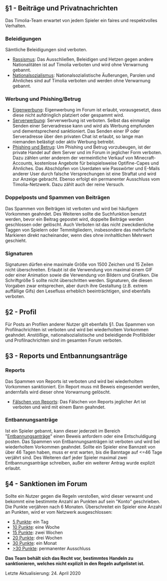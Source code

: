 ## §1 - Beiträge und Privatnachrichten
Das Timolia-Team erwartet von jedem Spieler ein faires und respektvolles Verhalten.

### Beleidigungen
Sämtliche Beleidigungen sind verboten.

- <u>Rassismus</u>: Das Ausschließen, Beleidigen und Hetzen gegen andere Nationalitäten ist auf Timolia verboten und wird ohne Verwarnung gebannt.
- <u>Nationalsozialismus</u>: Nationalsozialistische Äußerungen, Parolen und Ähnliches sind auf Timolia verboten und werden ohne Verwarnung gebannt.

### Werbung und Phishing/Betrug

- <u>Eigenwerbung</u>: Eigenwerbung im Forum ist erlaubt, vorausgesetzt, dass diese nicht aufdringlich platziert oder gespammt wird.
- <u>Serverwerbung</u>: Serverwerbung ist verboten. Selbst das einmalige Senden einer Serveradresse kann und wird als Werbung empfunden und dementsprechend sanktioniert. Das Senden einer IP oder Serveradresse 
über den privaten Chat ist erlaubt, so lange man niemanden belästigt oder aktiv Werbung betreibt. 
- <u>Phishing und Betrug</u>: Um Phishing und Betrug vorzubeugen, ist der private Handel auf dem Server und im Forum in jeglicher Form verboten. Dazu zählen unter anderem der vermeintliche Verkauf von Minecraft-Accounts, kostenlose Angebote
für beispielsweise Optifine-Capes und Ähnliches. Das Abschöpfen von Userdaten wie Passwörter und E-Mails anderer User durch falsche Versprechungen ist eine Straftat und wird zur Anzeige gebracht. Ebenso erfolgt ein
permanenter Ausschluss vom Timolia-Netzwerk. Dazu zählt auch der reine Versuch.

### Doppelposts und Spammen von Beiträgen
Das Spammen von Beiträgen ist verboten und wird bei häufigem Vorkommen geahndet. Des Weiteren sollte die Suchfunktion benutzt werden, bevor ein Beitrag gepostet wird, doppelte Beiträge werden geschlossen oder gelöscht.
Auch Verboten ist das nicht zweckdienliche Taggen von Spielern oder Temmitgliedern, insbesondere das mehrfache Markieren direkt nacheinander, wenn dies ohne innhaltlichen Mehrwert geschieht.

### Signaturen
Signaturen dürfen eine maximale Größe von 1500 Zeichen und 15 Zeilen nicht überschreiten. Erlaubt ist die Verwendung von maximal einem GIF oder einer Animation sowie die Verwendung von Bildern und Grafiken. Die Schriftgröße 5 sollte nicht überschritten werden.
Signaturen, die diesen Vorgaben zwar entsprechen, aber durch ihre Gestaltung (z.B. extrem auffällige Gifs) den Lesefluss erheblich beeinträchtigen, sind ebenfalls verboten.

## §2 - Profil
Für Posts an Profilen anderer Nutzer gilt ebenfalls §1. Das Spammen von Profilnachrichten ist verboten und wird bei wiederholtem Vorkommen geahndet. Anstößige, nationalsozialistische und 
beleidigende Profilbilder und Profilnachrichten sind im gesamten Forum verboten.

## §3 - Reports und Entbannungsanträge

### Reports
Das Spammen von Reports ist verboten und wird bei wiederholtem Vorkommen sanktioniert. Ein Report muss mit Beweis eingesendet werden, andernfalls wird dieser ohne Vorwarnung gelöscht.

- <u>Fälschen von Reports</u>: Das Fälschen von Reports jeglicher Art ist verboten und wird mit einem Bann geahndet.

### Entbannungsanträge
Ist ein Spieler gebannt, kann dieser jederzeit im Bereich "[Entbannungsanträge](https://forum.timolia.de/#reports-und-entbannungsantraege.46)" einen Beweis anfordern oder eine Entschuldigung posten. Das Spammen von Entbannungsanträgen ist verboten
und wird bei wiederholtem Vorkommen geahndet. Sollte ein Spieler eine Bannzeit von über 46 Tagen haben, muss er erst warten, bis die Banntage auf <=46 Tage verjährt sind. Des Weiteren darf jeder Spieler
maximal zwei Entbannungsanträge schreiben, außer ein weiterer Antrag wurde explizit erlaubt.

## §4 - Sanktionen im Forum
Sollte ein Nutzer gegen die Regeln verstoßen, wird dieser verwarnt und bekommt eine bestimmte Anzahl an Punkten auf sein "Konto" geschrieben. Die Punkte verjähren nach 6 Monaten.
Überschreitet ein Spieler eine Anzahl an Punkten, wird er vom Netzwerk ausgeschlossen:

- <u>5 Punkte</u>: ein Tag
- <u>10 Punkte</u>: eine Woche
- <u>15 Punkte</u>: zwei Wochen
- <u>20 Punkte</u>: drei Wochen
- <u>30 Punkte</u>: ein Monat
- <u>>30 Punkte</u>: permanenter Ausschluss

<strong>Das Team behält sich das Recht vor, bestimmtes Handeln zu sanktionieren, welches nicht explizit in den Regeln aufgelistet ist.</strong>

Letzte Aktualisierung: 24. April 2020